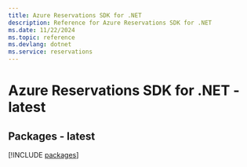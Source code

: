 ```yaml
---
title: Azure Reservations SDK for .NET
description: Reference for Azure Reservations SDK for .NET
ms.date: 11/22/2024
ms.topic: reference
ms.devlang: dotnet
ms.service: reservations
---
```

# Azure Reservations SDK for .NET - latest
## Packages - latest
[!INCLUDE [packages](reservations-index.md)]